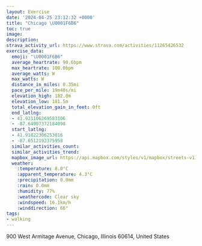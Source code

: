 ```yaml
---
layout: Exercise
date: '2024-04-25 23:12:32 +0000'
title: "Chicago \U0001F6B6"
toc: true
image:
description:
strava_activity_url: https://www.strava.com/activities/11265426532
exercise_data:
  emoji: "\U0001F6B6"
  average_heartrate: 90.6bpm
  max_heartrate: 100.0bpm
  average_watts: W
  max_watts: W
  distance_in_miles: 0.35mi
  pace_per_mile: 19m40s/mi
  elevation_high: 182.0m
  elevation_low: 181.5m
  total_elevation_gain_in_feet: 0ft
  end_latlng:
  - 41.921106269583106
  - -87.64907372184098
  start_latlng:
  - 41.91822306253016
  - -87.6512192375958
  similar_activities_count:
  similar_activities_trend:
  mapbox_image_url: https://api.mapbox.com/styles/v1/mapbox/streets-v11/static/path-5+787af2-1.0(%7Bcz~F%60_~uOCgBCOKI%7DB%3FyGH),pin-s-s+e5b22e(-87.64929,41.91822),pin-s-f+89ae00(-87.64869,41.920359999999995)/auto/800x800?access_token=pk.eyJ1Ijoiam9zaGJlY2ttYW4iLCJhIjoiY205eWR2aDd1MWZ6djJrbXc4a3M0bWZleiJ9.XiG9OWkNcZk2QzjJbxLB4A
  weather:
    :temperature: 8.0°C
    :apparent_temperature: 4.3°C
    :precipitation: 0.0mm
    :rain: 0.0mm
    :humidity: 77%
    :weathercode: Clear sky
    :windspeed: 16.1km/h
    :winddirection: 66°
tags:
- walking
---
```

900 West Armitage Avenue, Chicago, Illinois 60614, United States
